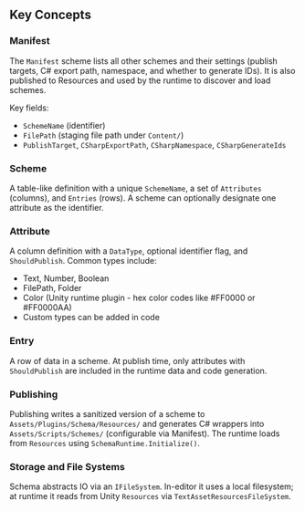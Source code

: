 ## Key Concepts

### Manifest
The `Manifest` scheme lists all other schemes and their settings (publish targets, C# export path, namespace, and whether to generate IDs). It is also published to Resources and used by the runtime to discover and load schemes.

Key fields:
- `SchemeName` (identifier)
- `FilePath` (staging file path under `Content/`)
- `PublishTarget`, `CSharpExportPath`, `CSharpNamespace`, `CSharpGenerateIds`

### Scheme
A table-like definition with a unique `SchemeName`, a set of `Attributes` (columns), and `Entries` (rows). A scheme can optionally designate one attribute as the identifier.

### Attribute
A column definition with a `DataType`, optional identifier flag, and `ShouldPublish`. Common types include:
- Text, Number, Boolean
- FilePath, Folder
- Color (Unity runtime plugin - hex color codes like #FF0000 or #FF0000AA)
- Custom types can be added in code

### Entry
A row of data in a scheme. At publish time, only attributes with `ShouldPublish` are included in the runtime data and code generation.

### Publishing
Publishing writes a sanitized version of a scheme to `Assets/Plugins/Schema/Resources/` and generates C# wrappers into `Assets/Scripts/Schemes/` (configurable via Manifest). The runtime loads from `Resources` using `SchemaRuntime.Initialize()`.

### Storage and File Systems
Schema abstracts IO via an `IFileSystem`. In-editor it uses a local filesystem; at runtime it reads from Unity `Resources` via `TextAssetResourcesFileSystem`.



